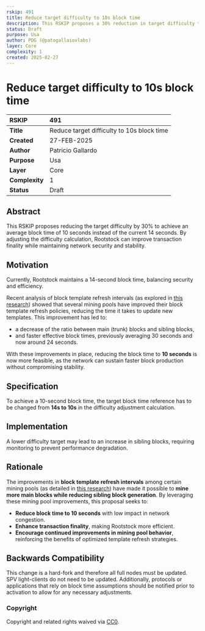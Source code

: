 ```yaml
---
rskip: 491
title: Reduce target difficulty to 10s block time
description: This RSKIP proposes a 30% reduction in target difficulty to lower the average block time from 14 seconds to 10 seconds, improving transaction finality while maintaining network security.
status: Draft
purpose: Usa
author: PDG (@patogallaiovlabs)
layer: Core
complexity: 1
created: 2025-02-27
---
```


# Reduce target difficulty to 10s block time

|RSKIP          | 491        |
| :------------ |:-------------|
|**Title**      |Reduce target difficulty to 10s block time |
|**Created**    |27-FEB-2025 |
|**Author**     |Patricio Gallardo|
|**Purpose**    |Usa|
|**Layer**      |Core |
|**Complexity** |1 |
|**Status**     |Draft |

## Abstract

This RSKIP proposes reducing the target difficulty by 30% to achieve an average block time of 10 seconds instead of the current 14 seconds. By adjusting the difficulty calculation, Rootstock can improve transaction finality while maintaining network security and stability.

## Motivation  
Currently, Rootstock maintains a 14-second block time, balancing security and efficiency.  

Recent analysis of block template refresh intervals (as explored in [this research](https://blog.rootstock.io/noticia/leveraging-bitcoins-security-exploring-the-dynamics-of-merged-mining/)) showed that several mining pools have improved their block template refresh policies, reducing the time it takes to update new templates. This improvement has led to: 
- a decrease of the ratio between main (trunk) blocks and sibling blocks,
- and faster effective block times, previously averaging 30 seconds and now around 24 seconds.  

With these improvements in place, reducing the block time to **10 seconds** is now more feasible, as the network can sustain faster block production without compromising stability. 


## Specification
To achieve a 10-second block time, the target block time reference has to be changed from **14s to 10s** in the difficulty adjustment calculation.

## Implementation
A lower difficulty target may lead to an increase in sibling blocks, requiring monitoring to prevent performance degradation.

## Rationale
The improvements in **block template refresh intervals** among certain mining pools (as detailed in [this research](https://blog.rootstock.io/noticia/leveraging-bitcoins-security-exploring-the-dynamics-of-merged-mining/)) have made it possible to **mine more main blocks while reducing sibling block generation**. By leveraging these mining pool improvements, this proposal seeks to:
- **Reduce block time to 10 seconds** with low impact in network congestion.
- **Enhance transaction finality**, making Rootstock more efficient.
- **Encourage continued improvements in mining pool behavior**, reinforcing the benefits of optimized template refresh strategies.

## Backwards Compatibility

This change is a hard-fork and therefore all full nodes must be updated. SPV light-clients do not need to be updated.
Additionally, protocols or applications that rely on block time assumptions should be notified prior to activation to allow for any necessary adjustments.  

### Copyright

Copyright and related rights waived via [CC0](https://creativecommons.org/publicdomain/zero/1.0/).
